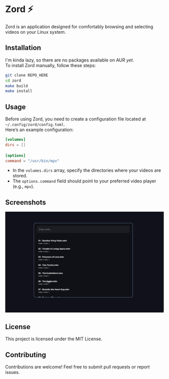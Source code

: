 # Zord ⚡️
Zord is an application designed for comfortably browsing and selecting videos on your Linux system.

## Installation
I'm kinda lazy, so there are no packages available on AUR *yet*.  
To install Zord manually, follow these steps:
```bash
git clone REPO_HERE
cd zord 
make build 
make install 
```

## Usage
Before using Zord, you need to create a configuration file located at `~/.config/zord/config.toml`.  
Here’s an example configuration:
```toml
[volumes]
dirs = []

[options]
command = "/usr/bin/mpv"
```
- In the `volumes.dirs` array, specify the directories where your videos are stored.  
- The `options.command` field should point to your preferred video player (e.g., `mpv`).

## Screenshots
![image](./assets/example.png)

## License
This project is licensed under the MIT License.

## Contributing
Contributions are welcome! Feel free to submit pull requests or report issues.  
